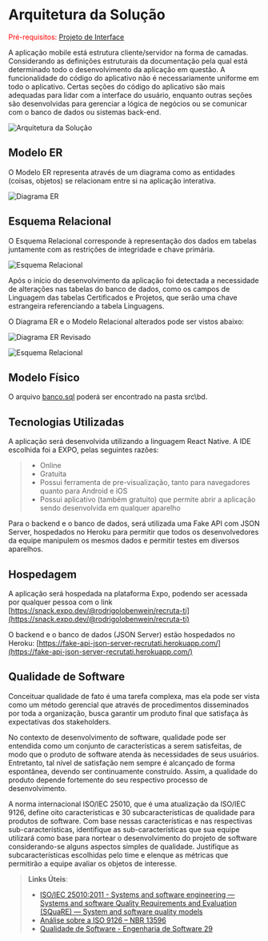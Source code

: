 # Arquitetura da Solução

<span style="color:red">Pré-requisitos: <a href="3-Projeto de Interface.md"> Projeto de Interface</a></span>

A aplicação mobile está estrutura cliente/servidor na forma de camadas. Considerando as definições estruturais da documentação pela qual está determinado todo o desenvolvimento da aplicação em questão.
A funcionalidade do código do aplicativo não é necessariamente uniforme em todo o aplicativo. Certas seções do código do aplicativo são mais adequadas para lidar com a interface do usuário, enquanto outras seções são desenvolvidas para gerenciar a lógica de negócios ou se comunicar com o banco de dados ou sistemas back-end.


![Arquitetura da Solução](img/arquitetura_mobile.png)

## Modelo ER

O Modelo ER representa através de um diagrama como as entidades (coisas, objetos) se relacionam entre si na aplicação interativa.


![Diagrama ER](img/Diagrama_ER-RecrutaTI.jpeg)

## Esquema Relacional

O Esquema Relacional corresponde à representação dos dados em tabelas juntamente com as restrições de integridade e chave primária.
 
![Esquema Relacional](img/Esquema_relacional.jpg)

Após o início do desenvolvimento da aplicação foi detectada a necessidade de alterações nas tabelas do banco de dados, como os campos de Linguagem das tabelas Certificados e Projetos, que serão uma chave estrangeira referenciando a tabela Linguagens.

O Diagrama ER e o Modelo Relacional alterados pode ser vistos abaixo:

![Diagrama ER Revisado](img/Diagrama_ER-RecrutaTI_R1.jpeg)

![Esquema Relacional](img/Esquema_relacional_R1.jpg)

## Modelo Físico

O arquivo [banco.sql](/src/bd/banco.sql) poderá ser encontrado na pasta src\bd.

## Tecnologias Utilizadas

A aplicação será desenvolvida utilizando a linguagem React Native. A IDE escolhida foi a EXPO, pelas seguintes razões:
> - Online
> - Gratuita
> - Possui ferramenta de pre-visualização, tanto para navegadores quanto para Android e iOS
> - Possui aplicativo (também gratuito) que permite abrir a aplicação sendo desenvolvida em qualquer aparelho

Para o backend e o banco de dados, será utilizada uma Fake API com JSON Server, hospedados no Heroku para permitir que todos os desenvolvedores da equipe manipulem os mesmos dados e permitir testes em diversos aparelhos.

## Hospedagem

A aplicação será hospedada na plataforma Expo, podendo ser acessada por qualquer pessoa com o link [https://snack.expo.dev/@rodrigolobenwein/recruta-ti](https://snack.expo.dev/@rodrigolobenwein/recruta-ti)

O backend e o banco de dados (JSON Server) estão hospedados no Heroku: [https://fake-api-json-server-recrutati.herokuapp.com/](https://fake-api-json-server-recrutati.herokuapp.com/)

## Qualidade de Software

Conceituar qualidade de fato é uma tarefa complexa, mas ela pode ser vista como um método gerencial que através de procedimentos disseminados por toda a organização, busca garantir um produto final que satisfaça às expectativas dos stakeholders.

No contexto de desenvolvimento de software, qualidade pode ser entendida como um conjunto de características a serem satisfeitas, de modo que o produto de software atenda às necessidades de seus usuários. Entretanto, tal nível de satisfação nem sempre é alcançado de forma espontânea, devendo ser continuamente construído. Assim, a qualidade do produto depende fortemente do seu respectivo processo de desenvolvimento.

A norma internacional ISO/IEC 25010, que é uma atualização da ISO/IEC 9126, define oito características e 30 subcaracterísticas de qualidade para produtos de software.
Com base nessas características e nas respectivas sub-características, identifique as sub-características que sua equipe utilizará como base para nortear o desenvolvimento do projeto de software considerando-se alguns aspectos simples de qualidade. Justifique as subcaracterísticas escolhidas pelo time e elenque as métricas que permitirão a equipe avaliar os objetos de interesse.

> **Links Úteis**:
>
> - [ISO/IEC 25010:2011 - Systems and software engineering — Systems and software Quality Requirements and Evaluation (SQuaRE) — System and software quality models](https://www.iso.org/standard/35733.html/)
> - [Análise sobre a ISO 9126 – NBR 13596](https://www.tiespecialistas.com.br/analise-sobre-iso-9126-nbr-13596/)
> - [Qualidade de Software - Engenharia de Software 29](https://www.devmedia.com.br/qualidade-de-software-engenharia-de-software-29/18209/)
